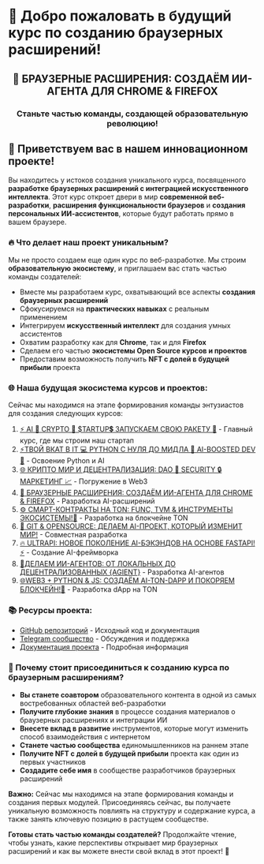 # 🚀 Добро пожаловать в будущий курс по созданию браузерных расширений!

<div align="center">
  <h2>🧩 БРАУЗЕРНЫЕ РАСШИРЕНИЯ: СОЗДАЁМ ИИ-АГЕНТА ДЛЯ CHROME & FIREFOX</h2>
  <h3>Станьте частью команды, создающей образовательную революцию!</h3>
</div>

## 👋 Приветствуем вас в нашем инновационном проекте!

Вы находитесь у истоков создания уникального курса, посвященного **разработке браузерных расширений с интеграцией искусственного интеллекта**. Этот курс откроет двери в мир **современной веб-разработки**, **расширения функциональности браузеров** и **создания персональных ИИ-ассистентов**, которые будут работать прямо в вашем браузере.

### 🔥 Что делает наш проект уникальным?

Мы не просто создаем еще один курс по веб-разработке. Мы строим **образовательную экосистему**, и приглашаем вас стать частью команды создателей:

- Вместе мы разработаем курс, охватывающий все аспекты **создания браузерных расширений**
- Сфокусируемся на **практических навыках** с реальным применением
- Интегрируем **искусственный интеллект** для создания умных ассистентов
- Охватим разработку как для **Chrome**, так и для **Firefox**
- Сделаем его частью **экосистемы Open Source курсов и проектов**
- Предоставим возможность получить **NFT с долей в будущей прибыли** проекта

### 🌐 Наша будущая экосистема курсов и проектов:

Сейчас мы находимся на этапе формирования команды энтузиастов для создания следующих курсов:

1. [⚡️ AI 🤖 CRYPTO 💎 $TARTUP💲 ЗАПУСКАЕМ СВОЮ РАКЕТУ 🚀](https://stepik.org/course/231513) - Главный курс, где мы строим наш стартап
2. [⚡ТВОЙ ВКАТ В IT 💻 PYTHON С НУЛЯ ДО МИДЛА 🐍 AI-BOOSTED DEV 🤖](https://stepik.org/course/186465) - Освоение Python и AI
3. [🌐 КРИПТО МИР И ДЕЦЕНТРАЛИЗАЦИЯ: DAO 🤝 SECURITY 🔒 МАРКЕТИНГ 📈](https://stepik.org/course/233105) - Погружение в Web3
4. [🧩 БРАУЗЕРНЫЕ РАСШИРЕНИЯ: СОЗДАЁМ ИИ-АГЕНТА ДЛЯ CHROME & FIREFOX](https://stepik.org/course/233103) - Разработка AI-расширений
5. [⚙️ СМАРТ-КОНТРАКТЫ НА TON: FUNC, TVM & ИНСТРУМЕНТЫ ЭКОСИСТЕМЫ!💎](https://stepik.org/course/232994) - Разработка на блокчейне TON
6. [🚀 GIT & OPENSOURCE: ДЕЛАЕМ AI-ПРОЕКТ, КОТОРЫЙ ИЗМЕНИТ МИР!](https://stepik.org/course/232991) - Совместная разработка
7. [🔥 ULTRAPI: НОВОЕ ПОКОЛЕНИЕ AI-БЭКЭНДОВ НА ОСНОВЕ FASTAPI! ⚡️](https://stepik.org/course/181136) - Создание AI-фреймворка
8. [🤖ДЕЛАЕМ ИИ-АГЕНТОВ: ОТ ЛОКАЛЬНЫХ ДО ДЕЦЕНТРАЛИЗОВАННЫХ {AGIENT}](https://stepik.org/course/185616) - Разработка AI-агентов
9. [🌐WEB3 + PYTHON & JS: СОЗДАЁМ AI-TON-DAPP И ПОКОРЯЕМ БЛОКЧЕЙН!💎](https://stepik.org/course/118613) - Разработка dApp на TON

### 📚 Ресурсы проекта:

- [GitHub репозиторий](https://github.com/LNDMN/AI_CRYPTO_STARTUP) - Исходный код и документация
- [Telegram сообщество](https://t.me/AI_CRYPTO_STARTUP) - Обсуждения и поддержка
- [Документация проекта](https://github.com/LNDMN/AI_CRYPTO_STARTUP/tree/main/docs) - Подробная информация

### 🌟 Почему стоит присоединиться к созданию курса по браузерным расширениям?

- **Вы станете соавтором** образовательного контента в одной из самых востребованных областей веб-разработки
- **Получите глубокие знания** в процессе создания материалов о браузерных расширениях и интеграции ИИ
- **Внесете вклад в развитие** инструментов, которые могут изменить способ взаимодействия с интернетом
- **Станете частью сообщества** единомышленников на раннем этапе
- **Получите NFT с долей в будущей прибыли** проекта как один из первых участников
- **Создадите себе имя** в сообществе разработчиков браузерных расширений

**Важно:** Сейчас мы находимся на этапе формирования команды и создания первых модулей. Присоединяясь сейчас, вы получаете уникальную возможность повлиять на структуру и содержание курса, а также занять ключевую позицию в растущем сообществе.

**Готовы стать частью команды создателей?** Продолжайте чтение, чтобы узнать, какие перспективы открывает мир браузерных расширений и как вы можете внести свой вклад в этот проект! 🚀 